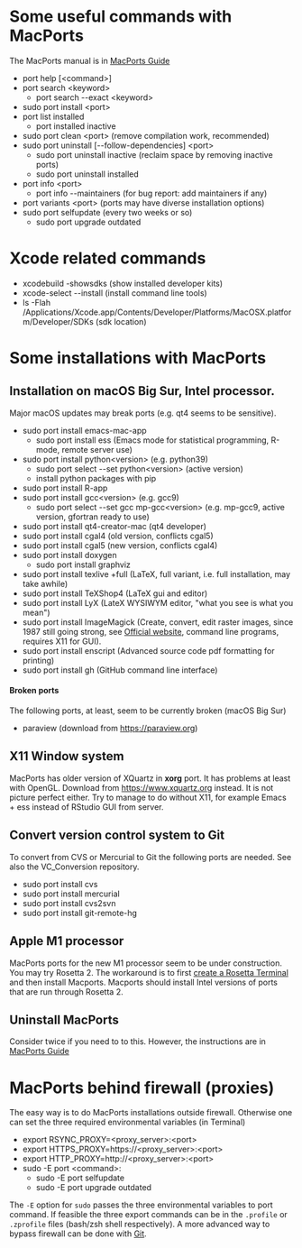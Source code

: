 # Some useful commands with MacPorts
The MacPorts manual is in [MacPorts Guide](https://guide.macports.org)
+ port help \[\<command\>\]
+ port search \<keyword\>
  + port search --exact \<keyword\>
+ sudo port install \<port\>
+ port list installed
  + port installed inactive 
+ sudo port clean \<port\> (remove compilation work, recommended)
+ sudo port uninstall \[--follow-dependencies\] \<port\>
  + sudo port uninstall inactive (reclaim space by removing inactive ports) 
  + sudo port uninstall installed
+ port info \<port\>
  + port info --maintainers (for bug report: add maintainers if any)    
+ port variants \<port\> (ports may have diverse installation options)
+ sudo port selfupdate (every two weeks or so)
  + sudo port upgrade outdated

# Xcode related commands
+ xcodebuild -showsdks (show installed developer kits)
+ xcode-select --install (install command line tools)
+ ls -Flah /Applications/Xcode.app/Contents/Developer/Platforms/MacOSX.platform/Developer/SDKs (sdk location)

# Some installations with MacPorts 
## Installation on macOS Big Sur, Intel processor. 
Major macOS updates may break ports (e.g. qt4 seems to be sensitive).

+ sudo port install emacs-mac-app
  + sudo port install ess (Emacs mode for statistical programming, R-mode, remote server use)   
+ sudo port install python\<version\> (e.g. python39)
  + sudo port select --set python\<version\> (active version)    
  + install python packages with pip 
+ sudo port install R-app
+ sudo port install gcc\<version\> (e.g. gcc9)
  + sudo port select --set gcc mp-gcc\<version\> (e.g. mp-gcc9, active version, gfortran ready to use)
+ sudo port install qt4-creator-mac (qt4 developer)
+ sudo port install cgal4 (old version, conflicts cgal5)
+ sudo port install cgal5 (new version, conflicts cgal4)
+ sudo port install doxygen
  + sudo port install graphviz
+ sudo port install texlive +full (LaTeX, full variant, i.e. full installation, may take awhile)
+ sudo port install TeXShop4 (LaTeX gui and editor)
+ sudo port install LyX (LateX WYSIWYM editor, "what you see is what you mean")
+ sudo port install ImageMagick (Create, convert, edit raster images, since 1987 still going strong,
see [Official website](https://imagemagick.org), command line programs, requires X11 for GUI).  
+ sudo port install enscript (Advanced source code pdf formatting for printing)
+ sudo port install gh (GitHub command line interface)

#### Broken ports 
The following ports, at least, seem to be currently broken (macOS Big Sur)
+ paraview (download from https://paraview.org)

## X11 Window system
MacPorts has older version of XQuartz in **xorg** port. It has problems at least with OpenGL. 
Download from https://www.xquartz.org instead. It is not picture perfect either. 
Try to manage to do without X11, for example Emacs + ess instead of RStudio GUI from server. 

## Convert version control system to Git
To convert from CVS or Mercurial to Git the following ports are needed. See also the VC_Conversion repository.
+ sudo port install cvs
+ sudo port install mercurial
+ sudo port install cvs2svn
+ sudo port install git-remote-hg

## Apple M1 processor
MacPorts ports for the new M1 processor seem to be under construction. You may try Rosetta 2.
The workaround is to first [create a Rosetta Terminal](https://dev.to/courier/tips-and-tricks-to-setup-your-apple-m1-for-development-547g) and then install Macports. Macports should install Intel versions of ports that are run through Rosetta 2.

## Uninstall MacPorts
Consider twice if you need to to this. However, the instructions are in [MacPorts Guide](https://guide.macports.org/#installing.macports.uninstalling)

# MacPorts behind firewall (proxies)
The easy way is to do MacPorts installations outside firewall. Otherwise one can set 
the three required environmental variables (in Terminal)

+ export RSYNC_PROXY=\<proxy_server\>:\<port\>
+ export HTTPS_PROXY=https://\<proxy_server\>:\<port\>
+ export HTTP_PROXY=http://\<proxy_server\>:\<port\>
+ sudo -E port \<command\>:
  + sudo -E port selfupdate
  + sudo -E port upgrade outdated

The `-E` option for `sudo` passes the three environmental variables to port command. 
If feasible the three export commands can be in the `.profile` or `.zprofile` files (bash/zsh shell respectively). 
A more advanced way to bypass firewall can be done with [Git](https://trac.macports.org/wiki/howto/SyncingWithGit).
